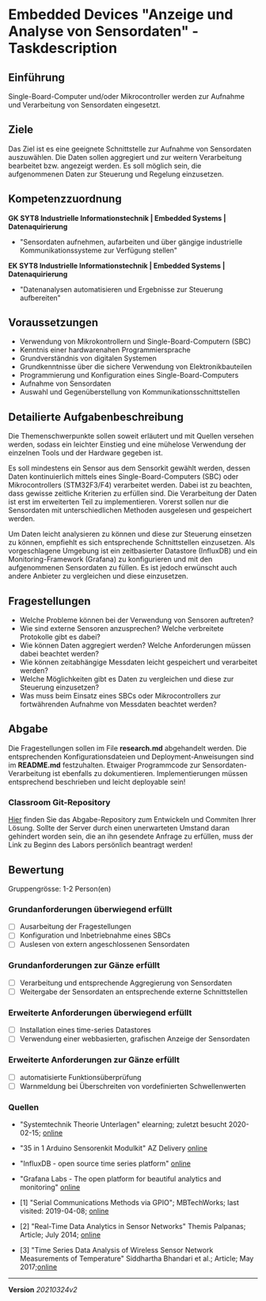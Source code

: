# Embedded Devices "Anzeige und Analyse von Sensordaten" - Taskdescription

## Einführung
Single-Board-Computer und/oder Mikrocontroller werden zur Aufnahme und Verarbeitung von Sensordaten eingesetzt.

## Ziele
Das Ziel ist es eine geeignete Schnittstelle zur Aufnahme von Sensordaten auszuwählen. Die Daten sollen aggregiert und zur weitern Verarbeitung bearbeitet bzw. angezeigt werden. Es soll möglich sein, die aufgenommenen Daten zur Steuerung und Regelung einzusetzen.

## Kompetenzzuordnung
**GK SYT8 Industrielle Informationstechnik | Embedded Systems | Datenaquirierung**  
* "Sensordaten aufnehmen, aufarbeiten und über gängige industrielle Kommunikationssysteme zur Verfügung stellen"

**EK SYT8 Industrielle Informationstechnik | Embedded Systems | Datenaquirierung**  
* "Datenanalysen automatisieren und Ergebnisse zur Steuerung aufbereiten"

## Voraussetzungen
* Verwendung von Mikrokontrollern und Single-Board-Computern (SBC)
* Kenntnis einer hardwarenahen Programmiersprache
* Grundverständnis von digitalen Systemen
* Grundkenntnisse über die sichere Verwendung von Elektronikbauteilen
* Programmierung und Konfiguration eines Single-Board-Computers
* Aufnahme von Sensordaten
* Auswahl und Gegenüberstellung von Kommunikationsschnittstellen

## Detailierte Aufgabenbeschreibung
Die Themenschwerpunkte sollen soweit erläutert und mit Quellen versehen werden, sodass ein leichter Einstieg und eine mühelose Verwendung der einzelnen Tools und der Hardware gegeben ist.

Es soll mindestens ein Sensor aus dem Sensorkit gewählt werden, dessen Daten kontinuierlich mittels eines Single-Board-Computers (SBC) oder Mikrocontrollers (STM32F3/F4) verarbeitet werden. Dabei ist zu beachten, dass gewisse zeitliche Kriterien zu erfüllen sind. Die Verarbeitung der Daten ist erst im erweiterten Teil zu implementieren. Vorerst sollen nur die Sensordaten mit unterschiedlichen Methoden ausgelesen und gespeichert werden.

Um Daten leicht analysieren zu können und diese zur Steuerung einsetzen zu können, empfiehlt es sich entsprechende Schnittstellen einzusetzen. Als vorgeschlagene Umgebung ist ein zeitbasierter Datastore (InfluxDB) und ein Monitoring-Framework (Grafana) zu konfigurieren und mit den aufgenommenen Sensordaten zu füllen. Es ist jedoch erwünscht auch andere Anbieter zu vergleichen und diese einzusetzen.


## Fragestellungen
* Welche Probleme können bei der Verwendung von Sensoren auftreten?
* Wie sind externe Sensoren anzusprechen? Welche verbreitete Protokolle gibt es dabei?
* Wie können Daten aggregiert werden? Welche Anforderungen müssen dabei beachtet werden?
* Wie können zeitabhängige Messdaten leicht gespeichert und verarbeitet werden?
* Welche Möglichkeiten gibt es Daten zu vergleichen und diese zur Steuerung einzusetzen?
* Was muss beim Einsatz eines SBCs oder Mikrocontrollers zur fortwährenden Aufnahme von Messdaten beachtet werden?

## Abgabe
Die Fragestellungen sollen im File **research.md** abgehandelt werden. Die entsprechenden Konfigurationsdateien und Deployment-Anweisungen sind im **README.md** festzuhalten. Etwaiger Programmcode zur Sensordaten-Verarbeitung ist ebenfalls zu dokumentieren. Implementierungen müssen entsprechend beschrieben und leicht deployable sein!

### Classroom Git-Repository
[Hier](https://github.com/500) finden Sie das Abgabe-Repository zum Entwickeln und Commiten Ihrer Lösung. Sollte der Server durch einen unerwarteten Umstand daran gehindert worden sein, die an ihn gesendete Anfrage zu erfüllen, muss der Link zu Beginn des Labors persönlich beantragt werden!

## Bewertung
Gruppengrösse: 1-2 Person(en)
### Grundanforderungen **überwiegend erfüllt**
- [ ] Ausarbeitung der Fragestellungen
- [ ] Konfiguration und Inbetriebnahme eines SBCs
- [ ] Auslesen von extern angeschlossenen Sensordaten
### Grundanforderungen **zur Gänze erfüllt**
- [ ] Verarbeitung und entsprechende Aggregierung von Sensordaten
- [ ] Weitergabe der Sensordaten an entsprechende externe Schnittstellen
### Erweiterte Anforderungen **überwiegend erfüllt**
- [ ] Installation eines time-series Datastores
- [ ] Verwendung einer webbasierten, grafischen Anzeige der Sensordaten
### Erweiterte Anforderungen **zur Gänze erfüllt**
- [ ] automatisierte Funktionsüberprüfung
- [ ] Warnmeldung bei Überschreiten von vordefinierten Schwellenwerten

### Quellen
* "Systemtechnik Theorie Unterlagen" elearning; zuletzt besucht 2020-02-15; [online](https://elearning.tgm.ac.at/course/view.php?id=1939)

* "35 in 1 Arduino Sensorenkit Modulkit" AZ Delivery [online](https://www.az-delivery.de/products/35-in-1-arduino-zubehor-kit?_pos=4&_sid=fc18e5112&_ss=r)

* "InfluxDB - open source time series platform" [online](https://github.com/influxdata/influxdb)

* "Grafana Labs - The open platform for beautiful analytics and monitoring" [online](https://grafana.com/)

* [1] "Serial Communications Methods via GPIO"; MBTechWorks; last visited: 2019-04-08; [online](https://www.mbtechworks.com/hardware/raspberry-pi-UART-SPI-I2C.html)

* [2] "Real-Time Data Analytics in Sensor Networks" Themis Palpanas; Article; July 2014; [online](https://www.researchgate.net/publication/268348929_Real-Time_Data_Analytics_in_Sensor_Networks)

* [3] "Time Series Data Analysis of Wireless Sensor Network Measurements of Temperature" Siddhartha Bhandari et al.; Article; May 2017;[online](https://www.researchgate.net/publication/317255116_Time_Series_Data_Analysis_of_Wireless_Sensor_Network_Measurements_of_Temperature)

  

---
**Version** *20210324v2*
